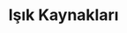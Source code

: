 ---
title: Işık Kaynakları
keywords: 
last_updated: 
tags: []
permalink: /lighting/light_casters.html
sidebar: main_sidebar
---